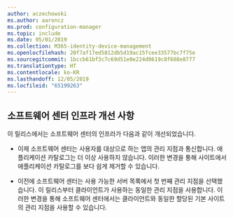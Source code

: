 ```yaml
---
author: aczechowski
ms.author: aaroncz
ms.prod: configuration-manager
ms.topic: include
ms.date: 05/01/2019
ms.collection: M365-identity-device-management
ms.openlocfilehash: 20f7af17ed5812db5d19ac15fcee33577bc7f75e
ms.sourcegitcommit: 1bccb61bf3c7c69d51e0e224d0619c8f608e8777
ms.translationtype: HT
ms.contentlocale: ko-KR
ms.lasthandoff: 12/05/2019
ms.locfileid: "65199263"
---
```

## <a name="bkmk_swctr"></a> 소프트웨어 센터 인프라 개선 사항

<!--3555950-->

이 릴리스에서는 소프트웨어 센터의 인프라가 다음과 같이 개선되었습니다.

- 이제 소프트웨어 센터는 사용자를 대상으로 하는 앱의 관리 지점과 통신합니다. 애플리케이션 카탈로그는 더 이상 사용하지 않습니다. 이러한 변경을 통해 사이트에서 애플리케이션 카탈로그를 보다 쉽게 제거할 수 있습니다.

- 이전에 소프트웨어 센터는 사용 가능한 서버 목록에서 첫 번째 관리 지점을 선택했습니다. 이 릴리스부터 클라이언트가 사용하는 동일한 관리 지점을 사용합니다. 이러한 변경을 통해 소프트웨어 센터에서는 클라이언트와 동일한 할당된 기본 사이트의 관리 지점을 사용할 수 있습니다.
